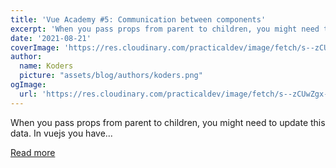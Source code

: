```yaml
---
title: 'Vue Academy #5: Communication between components'
excerpt: 'When you pass props from parent to children, you might need to update this data.  In vuejs you have...'
date: '2021-08-21'
coverImage: 'https://res.cloudinary.com/practicaldev/image/fetch/s--zCUwZgx---/c_imagga_scale,f_auto,fl_progressive,h_420,q_auto,w_1000/https://dev-to-uploads.s3.amazonaws.com/uploads/articles/969usjuo4wjbuy0qhw2u.png'
author:
  name: Koders
  picture: "assets/blog/authors/koders.png"
ogImage:
  url: 'https://res.cloudinary.com/practicaldev/image/fetch/s--zCUwZgx---/c_imagga_scale,f_auto,fl_progressive,h_420,q_auto,w_1000/https://dev-to-uploads.s3.amazonaws.com/uploads/articles/969usjuo4wjbuy0qhw2u.png'
---
```


When you pass props from parent to children, you might need to update this data.  In vuejs you have...

[Read more](https://dev.to/codeozz/vue-academy-5-communication-between-components-4d53)
